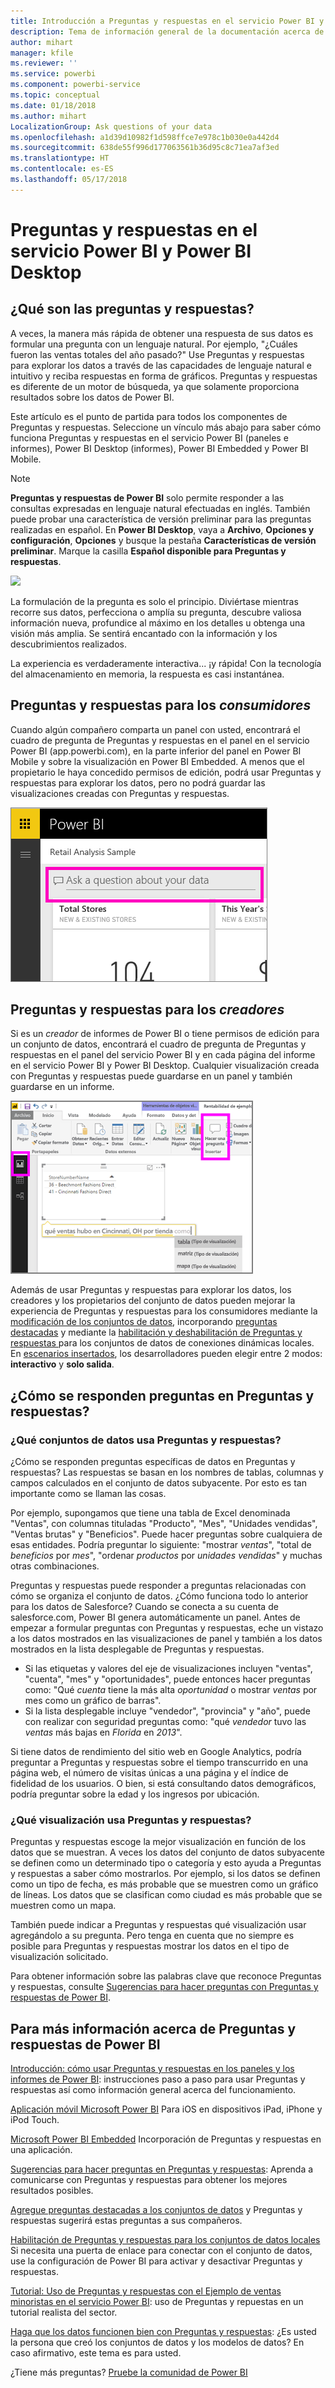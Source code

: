 ```yaml
---
title: Introducción a Preguntas y respuestas en el servicio Power BI y Power BI Desktop
description: Tema de información general de la documentación acerca de las consultas en lenguaje natural de Preguntas y respuestas de Power BI.
author: mihart
manager: kfile
ms.reviewer: ''
ms.service: powerbi
ms.component: powerbi-service
ms.topic: conceptual
ms.date: 01/18/2018
ms.author: mihart
LocalizationGroup: Ask questions of your data
ms.openlocfilehash: a1d39d10982f1d598ffce7e978c1b030e0a442d4
ms.sourcegitcommit: 638de55f996d177063561b36d95c8c71ea7af3ed
ms.translationtype: HT
ms.contentlocale: es-ES
ms.lasthandoff: 05/17/2018
---
```

# <a name="qa-in-power-bi-service-and-power-bi-desktop"></a>Preguntas y respuestas en el servicio Power BI y Power BI Desktop
## <a name="what-is-qa"></a>¿Qué son las preguntas y respuestas?
A veces, la manera más rápida de obtener una respuesta de sus datos es formular una pregunta con un lenguaje natural. Por ejemplo, "¿Cuáles fueron las ventas totales del año pasado?"  Use Preguntas y respuestas para explorar los datos a través de las capacidades de lenguaje natural e intuitivo y reciba respuestas en forma de gráficos. Preguntas y respuestas es diferente de un motor de búsqueda, ya que solamente proporciona resultados sobre los datos de Power BI.

Este artículo es el punto de partida para todos los componentes de Preguntas y respuestas. Seleccione un vínculo más abajo para saber cómo funciona Preguntas y respuestas en el servicio Power BI (paneles e informes), Power BI Desktop (informes), Power BI Embedded y Power BI Mobile.  

> [!NOTE]
> **Preguntas y respuestas de Power BI** solo permite responder a las consultas expresadas en lenguaje natural efectuadas en inglés. También puede probar una característica de versión preliminar para las preguntas realizadas en español. En **Power BI Desktop**, vaya a **Archivo**, **Opciones y configuración**, **Opciones** y busque la pestaña **Características de versión preliminar**. Marque la casilla **Español disponible para Preguntas y respuestas**.  
>
>

![](media/power-bi-q-and-a/pbi_qa_boxsalessqft.png)

La formulación de la pregunta es solo el principio.  Diviértase mientras recorre sus datos, perfecciona o amplía su pregunta, descubre valiosa información nueva, profundice al máximo en los detalles u obtenga una visión más amplia. Se sentirá encantado con la información y los descubrimientos realizados.

La experiencia es verdaderamente interactiva... ¡y rápida! Con la tecnología del almacenamiento en memoria, la respuesta es casi instantánea.

##  <a name="qa-for-consumers"></a>Preguntas y respuestas para los *consumidores*
Cuando algún compañero comparta un panel con usted, encontrará el cuadro de pregunta de Preguntas y respuestas en el panel en el servicio Power BI (app.powerbi.com), en la parte inferior del panel en Power BI Mobile y sobre la visualización en Power BI Embedded. A menos que el propietario le haya concedido permisos de edición, podrá usar Preguntas y respuestas para explorar los datos, pero no podrá guardar las visualizaciones creadas con Preguntas y respuestas.

![](media/power-bi-q-and-a/powerbi-qna.png)

## <a name="qa-for-creators"></a>Preguntas y respuestas para los *creadores*
Si es un *creador* de informes de Power BI o tiene permisos de edición para un conjunto de datos, encontrará el cuadro de pregunta de Preguntas y respuestas en el panel del servicio Power BI y en cada página del informe en el servicio Power BI y Power BI Desktop. Cualquier visualización creada con Preguntas y respuestas puede guardarse en un panel y también guardarse en un informe.

![](media/power-bi-q-and-a/power-bi-desktop.png)

Además de usar Preguntas y respuestas para explorar los datos, los creadores y los propietarios del conjunto de datos pueden mejorar la experiencia de Preguntas y respuestas para los consumidores mediante la [modificación de los conjuntos de datos](service-prepare-data-for-q-and-a.md), incorporando [preguntas destacadas](service-q-and-a-create-featured-questions.md) y mediante la [habilitación y deshabilitación de Preguntas y respuestas ](service-q-and-a-direct-query.md) para los conjuntos de datos de conexiones dinámicas locales. En [escenarios insertados](developer/qanda.md), los desarrolladores pueden elegir entre 2 modos: **interactivo** y **solo salida**.

## <a name="how-does-qa-know-how-to-answer-questions"></a>¿Cómo se responden preguntas en Preguntas y respuestas?
### <a name="which-datasets-does-qa-use"></a>¿Qué conjuntos de datos usa Preguntas y respuestas?
¿Cómo se responden preguntas específicas de datos en Preguntas y respuestas? Las respuestas se basan en los nombres de tablas, columnas y campos calculados en el conjunto de datos subyacente. Por esto es tan importante como se llaman las cosas.

Por ejemplo, supongamos que tiene una tabla de Excel denominada "Ventas", con columnas tituladas "Producto", "Mes", "Unidades vendidas", "Ventas brutas" y "Beneficios". Puede hacer preguntas sobre cualquiera de esas entidades.  Podría preguntar lo siguiente: "mostrar *ventas*", "total de *beneficios* por *mes*", "ordenar *productos* por *unidades vendidas*" y muchas otras combinaciones.

Preguntas y respuestas puede responder a preguntas relacionadas con cómo se organiza el conjunto de datos. ¿Cómo funciona todo lo anterior para los datos de Salesforce? Cuando se conecta a su cuenta de salesforce.com, Power BI genera automáticamente un panel.  Antes de empezar a formular preguntas con Preguntas y respuestas, eche un vistazo a los datos mostrados en las visualizaciones de panel y también a los datos mostrados en la lista desplegable de Preguntas y respuestas.

* Si las etiquetas y valores del eje de visualizaciones incluyen "ventas", "cuenta", "mes" y "oportunidades", puede entonces hacer preguntas como: "Qué *cuenta* tiene la más alta *oportunidad* o mostrar *ventas* por mes como un gráfico de barras".
* Si la lista desplegable incluye "vendedor", "provincia" y "año", puede con realizar con seguridad preguntas como: "qué *vendedor* tuvo las *ventas* más bajas en *Florida* en *2013*".

Si tiene datos de rendimiento del sitio web en Google Analytics, podría preguntar a Preguntas y respuestas sobre el tiempo transcurrido en una página web, el número de visitas únicas a una página y el índice de fidelidad de los usuarios. O bien, si está consultando datos demográficos, podría preguntar sobre la edad y los ingresos por ubicación.

### <a name="which-visualization-does-qa-use"></a>¿Qué visualización usa Preguntas y respuestas?
Preguntas y respuestas escoge la mejor visualización en función de los datos que se muestran. A veces los datos del conjunto de datos subyacente se definen como un determinado tipo o categoría y esto ayuda a Preguntas y respuestas a saber cómo mostrarlos. Por ejemplo, si los datos se definen como un tipo de fecha, es más probable que se muestren como un gráfico de líneas. Los datos que se clasifican como ciudad es más probable que se muestren como un mapa.

También puede indicar a Preguntas y respuestas qué visualización usar agregándolo a su pregunta. Pero tenga en cuenta que no siempre es posible para Preguntas y respuestas mostrar los datos en el tipo de visualización solicitado.

Para obtener información sobre las palabras clave que reconoce Preguntas y respuestas, consulte [Sugerencias para hacer preguntas con Preguntas y respuestas de Power BI](service-q-and-a-tips.md).


## <a name="for-more-details-about-power-bi-qa"></a>Para más información acerca de Preguntas y respuestas de Power BI
[Introducción: cómo usar Preguntas y respuestas en los paneles y los informes de Power BI](power-bi-tutorial-q-and-a.md): instrucciones paso a paso para usar Preguntas y respuestas así como información general acerca del funcionamiento.

[Aplicación móvil Microsoft Power BI](mobile-apps-ios-qna.md) Para iOS en dispositivos iPad, iPhone y iPod Touch.

[Microsoft Power BI Embedded](developer/qanda.md) Incorporación de Preguntas y respuestas en una aplicación.

[Sugerencias para hacer preguntas en Preguntas y respuestas](service-q-and-a-tips.md): Aprenda a comunicarse con Preguntas y respuestas para obtener los mejores resultados posibles.

[Agregue preguntas destacadas a los conjuntos de datos](service-q-and-a-create-featured-questions.md) y Preguntas y respuestas sugerirá estas preguntas a sus compañeros.

[Habilitación de Preguntas y respuestas para los conjuntos de datos locales](service-q-and-a-direct-query.md) Si necesita una puerta de enlace para conectar con el conjunto de datos, use la configuración de Power BI para activar y desactivar Preguntas y respuestas.

[Tutorial: Uso de Preguntas y respuestas con el Ejemplo de ventas minoristas en el servicio Power BI](power-bi-visualization-introduction-to-q-and-a.md): uso de Preguntas y repuestas en un tutorial realista del sector.

[Haga que los datos funcionen bien con Preguntas y respuestas](service-prepare-data-for-q-and-a.md): ¿Es usted la persona que creó los conjuntos de datos y los modelos de datos?  En caso afirmativo, este tema es para usted.

¿Tiene más preguntas? [Pruebe la comunidad de Power BI](http://community.powerbi.com/)

